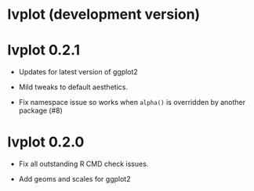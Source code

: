 # lvplot (development version)

# lvplot 0.2.1

* Updates for latest version of ggplot2

* Mild tweaks to default aesthetics.

* Fix namespace issue so works when `alpha()` is overridden by another package
  (#8)

# lvplot 0.2.0

* Fix all outstanding R CMD check issues.

* Add geoms and scales for ggplot2
